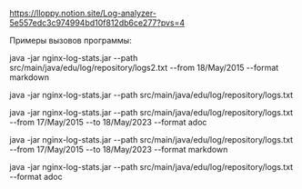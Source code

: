 https://lloppy.notion.site/Log-analyzer-5e557edc3c974994bd10f812db6ce277?pvs=4


Примеры вызовов программы:


java -jar nginx-log-stats.jar --path src/main/java/edu/log/repository/logs2.txt --from 18/May/2015 --format markdown

java -jar nginx-log-stats.jar --path src/main/java/edu/log/repository/logs.txt

java -jar nginx-log-stats.jar --path src/main/java/edu/log/repository/logs.txt --from 17/May/2015 --to 18/May/2023 --format adoc

java -jar nginx-log-stats.jar --path src/main/java/edu/log/repository/logs.txt --from 17/May/2015 --to 18/May/2023 --format markdown

java -jar nginx-log-stats.jar --path src/main/java/edu/log/repository/logs.txt --format adoc
